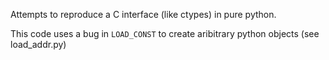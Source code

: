 Attempts to reproduce a C interface (like ctypes) in pure python.

This code uses a bug in `LOAD_CONST` to create aribitrary python objects (see load_addr.py)
